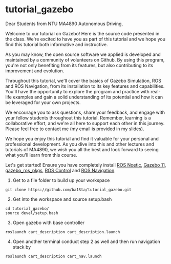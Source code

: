 # tutorial_gazebo
Dear Students from NTU MA4890 Autonomous Driving,

Welcome to our tutorial on Gazebo! Here is the source code presented in the class. We're excited to have you as part of this tutorial and we hope you find this tutorial both informative and instructive.

As you may know, the open source software we applied is developed and maintained by a community of volunteers on Github. By using this program, you're not only benefiting from its features, but also contributing to its improvement and evolution.

Throughout this tutorial, we'll cover the basics of Gazebo Simulation, ROS and ROS Navigation, from its installation to its key features and capabilities. You'll have the opportunity to explore the program and practice with real-life examples and gain a solid understanding of its potential and how it can be leveraged for your own projects.

We encourage you to ask questions, share your feedback, and engage with your fellow students throughout this tutorial. Remember, learning is a collaborative effort, and we're all here to support each other in this journey. Please feel free to contact me (my email is provided in my slides).

We hope you enjoy this tutorial and find it valuable for your personal and professional development. As you dive into this and other lectures and tutorials of MA4890, we wish you all the best and look forward to seeing what you'll learn from this course.

Let's get started!
Ensure you have completely install [ROS Noetic](http://wiki.ros.org/noetic/Installation/Ubuntu), [Gazebo 11](https://classic.gazebosim.org/tutorials?tut=install_ubuntu), [gazebo_ros_pkgs](https://classic.gazebosim.org/tutorials?tut=ros_installing&cat=connect_ros), [ROS Control](http://wiki.ros.org/ros_control) and [ROS Navigation](https://automaticaddison.com/how-to-set-up-the-ros-navigation-stack-on-a-robot/).
1. Get to a file folder to build up your workspace
```
git clone https://github.com/ba1Sta/tutorial_gazebo.git
```
2. Get into the workspace and source setup.bash
```
cd tutorial_gazebo/
source devel/setup.bash
```
3. Open gazebo with base controller
```
roslaunch cart_description cart_description.launch
```
4. Open another terminal conduct step 2 as well and then run navigation stack by
```
roslaunch cart_description cart_nav.launch
```
